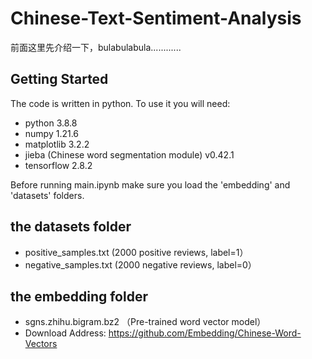 # Chinese-Text-Sentiment-Analysis

前面这里先介绍一下，bulabulabula............

## Getting Started

The code is written in python. To use it you will need:
* python 3.8.8
* numpy 1.21.6 
* matplotlib 3.2.2 
* jieba (Chinese word segmentation module) v0.42.1 
* tensorflow 2.8.2

Before running main.ipynb make sure you load the 'embedding' and 'datasets' folders.

## the datasets folder 
* positive_samples.txt (2000 positive reviews, label=1）
* negative_samples.txt (2000 negative reviews, label=0）

## the embedding folder  
* sgns.zhihu.bigram.bz2 （Pre-trained word vector model）  
* Download Address: https://github.com/Embedding/Chinese-Word-Vectors

